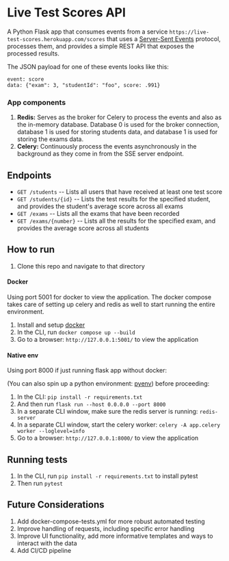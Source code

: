 # Live Test Scores API

A Python Flask app that consumes events from a service `https://live-test-scores.herokuapp.com/scores` that uses a
[Server-Sent Events](https://html.spec.whatwg.org/multipage/server-sent-events.html#server-sent-events) protocol, 
processes them, and provides a simple REST API that exposes the processed results.

The JSON payload for one of these events looks like this:
```
event: score
data: {"exam": 3, "studentId": "foo", score: .991}
```

### App components

1. <b>Redis:</b> Serves as the broker for Celery to process the events and also as the in-memory database.
Database 0 is used for the broker connection, database 1 is used for storing students data, and database 1 is used for storing the exams data.
2. <b>Celery:</b> Continuously process the events asynchronously in the background as they come in from the SSE server endpoint.

## Endpoints

- `GET /students` -- Lists all users that have received at least one test score
- `GET /students/{id}` -- Lists the test results for the specified student, and provides the student's average score across all exams
- `GET /exams` -- Lists all the exams that have been recorded
- `GET /exams/{number}` -- Lists all the results for the specified exam, and provides the average score across all students

## How to run

1. Clone this repo and navigate to that directory

#### Docker

Using port 5001 for docker to view the application. The docker compose takes care of setting up celery and redis as well to start running the entire environment.

1. Install and setup [docker](https://docs.docker.com/get-docker/)
2. In the CLI, run `docker compose up --build`
3. Go to a browser: `http://127.0.0.1:5001/` to view the application

#### Native env

Using port 8000 if just running flask app without docker:

(You can also spin up a python environment: [pyenv](https://github.com/pyenv/pyenv)) before proceeding:

1. In the CLI: `pip install -r requirements.txt`
2. And then run `flask run --host 0.0.0.0 --port 8000`
3. In a separate CLI window, make sure the redis server is running: `redis-server`
4. In a separate CLI window, start the celery worker: `celery -A app.celery worker --loglevel=info`
5. Go to a browser: `http://127.0.0.1:8000/` to view the application

## Running tests

1. In the CLI, run `pip install -r requirements.txt` to install pytest
2. Then run `pytest`

## Future Considerations

1. Add docker-compose-tests.yml for more robust automated testing
2. Improve handling of requests, including specific error handling
3. Improve UI functionality, add more informative templates and ways to interact with the data
4. Add CI/CD pipeline
